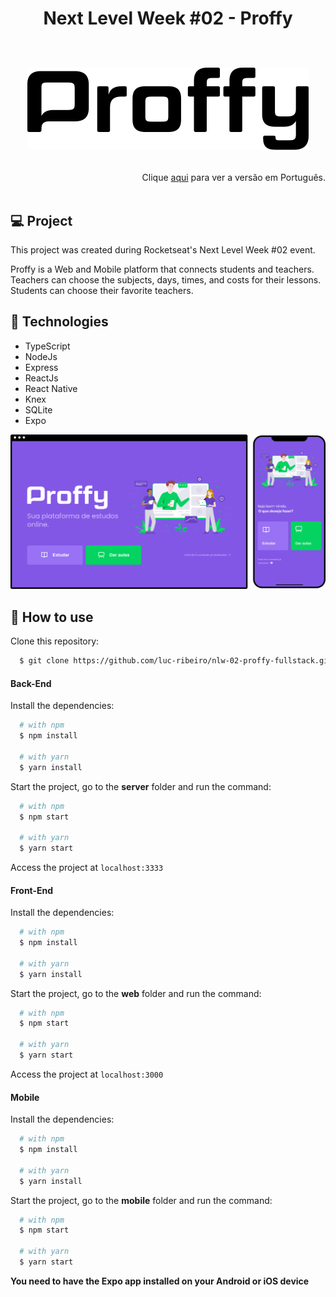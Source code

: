 <h1 align="center">
Next Level Week #02 - Proffy
<br>
<br>

  ![Proffy](https://github.com/luc-ribeiro/nlw-02-proffy/blob/master/design/logo.svg?raw=true)
</h1>

<div align="right">
  Clique <a href="https://github.com/luc-ribeiro/nlw-02-proffy-fullstack/blob/master/README-PTBR.md">aqui</a> para ver a versão em Português.
</div>
<br>

## 💻 Project
This project was created during Rocketseat's Next Level Week #02 event.

Proffy is a Web and Mobile platform that connects students and teachers.
Teachers can choose the subjects, days, times, and costs for their lessons. Students can choose their favorite teachers.

## 🚀 Technologies

- TypeScript
- NodeJs
- Express
- ReactJs
- React Native
- Knex
- SQLite
- Expo

![banner](https://github.com/luc-ribeiro/nlw-02-proffy/blob/master/design/mockup.png)

## :page_facing_up: How to use

Clone this repository:

```sh
  $ git clone https://github.com/luc-ribeiro/nlw-02-proffy-fullstack.git
```

#### Back-End

Install the dependencies:

```sh
  # with npm
  $ npm install

  # with yarn
  $ yarn install
```

Start the project, go to the **server** folder and run the command:

```sh
  # with npm
  $ npm start

  # with yarn
  $ yarn start
```

Access the project at `localhost:3333`

#### Front-End

Install the dependencies:

```sh
  # with npm
  $ npm install

  # with yarn
  $ yarn install
```

Start the project, go to the **web** folder and run the command:

```sh
  # with npm
  $ npm start

  # with yarn
  $ yarn start
```

Access the project at `localhost:3000`

#### Mobile

Install the dependencies:

```sh
  # with npm
  $ npm install

  # with yarn
  $ yarn install
```

Start the project, go to the **mobile** folder and run the command:

```sh
  # with npm
  $ npm start

  # with yarn
  $ yarn start
```

**You need to have the Expo app installed on your Android or iOS device**
